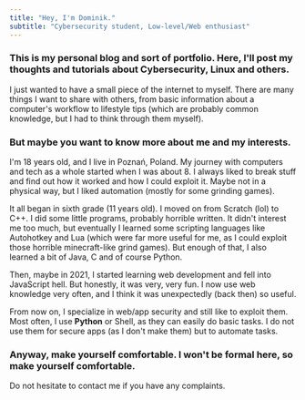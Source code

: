 ```yaml
---
title: "Hey, I'm Dominik."
subtitle: "Cybersecurity student, Low-level/Web enthusiast"
---
```


### This is my personal blog and sort of portfolio. Here, I'll post my thoughts and tutorials about Cybersecurity, Linux and others.
I just wanted to have a small piece of the internet to myself. There are many things I want to share with others, from basic information about a computer's workflow to lifestyle tips (which are probably common knowledge, but I had to think through them myself).

### But maybe you want to know more about me and my interests.
I'm 18 years old, and I live in Poznań, Poland. My journey with computers and tech as a whole started when I was about 8. I always liked to break stuff and find out how it worked and how I could exploit it. Maybe not in a physical way, but I liked automation (mostly for some grinding games).

It all began in sixth grade (11 years old). I moved on from Scratch (lol) to C++. I did some little programs, probably horrible written. It didn't interest me too much, but eventually I learned some scripting languages like Autohotkey and Lua (which were far more useful for me, as I could exploit those horrible minecraft-like grind games). But enough of that, I also learned a bit of Java, C and of course Python.

Then, maybe in 2021, I started learning web development and fell into JavaScript hell. But honestly, it was very, very fun. I now use web knowledge very often, and I think it was unexpectedly (back then) so useful.

From now on, I specialize in web/app security and still like to exploit them. Most often, I use **Python** or Shell, as they can easily do basic tasks. I do not use them for secure apps (as I don't make them) but to automate tasks.

### Anyway, make yourself comfortable. I won't be formal here, so make yourself comfortable.
Do not hesitate to contact me if you have any complaints.
